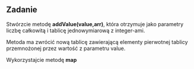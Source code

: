 Zadanie
---
Stwórzcie metodę **addValue(value,arr)**, która otrzymuje jako parametry liczbę całkowitą i tablicę jednowymiarową z integer-ami.

 Metoda ma zwrócić nową tablicę zawierającą elementy pierwotnej tablicy przemnożonej przez wartość z parametru value.
 
 Wykorzystajcie metodę **map**

